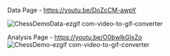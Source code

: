 Data Page - https://youtu.be/DoZcCM-awpY

![ChessDemoData-ezgif com-video-to-gif-converter](https://github.com/user-attachments/assets/0701098a-cdca-4e0f-aeeb-3005ba27cc0d)


Analysis Page - https://youtu.be/O0bwlkGlxZo
![ChessDemo-ezgif com-video-to-gif-converter](https://github.com/user-attachments/assets/fb179654-cd60-4d23-8ac8-1664bc18f9f1)

